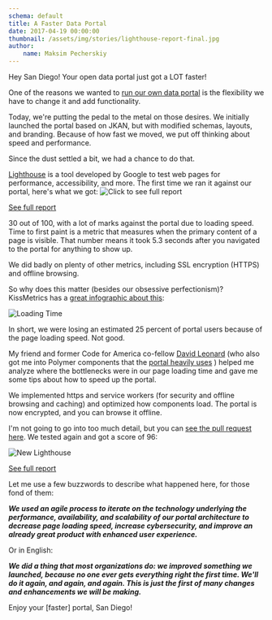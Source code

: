 ```yaml
---
schema: default
title: A Faster Data Portal
date: 2017-04-19 00:00:00
thumbnail: /assets/img/stories/lighthouse-report-final.jpg
author:
    name: Maksim Pecherskiy
---
```


Hey San Diego!  Your open data portal just got a LOT faster!

One of the reasons we wanted to [run our own data portal](https://data.sandiego.gov/stories/portal-refresh) is the flexibility we have to change it and add functionality.


Today, we're putting the pedal to the metal on those desires.  We initially launched the portal based on JKAN,  but with modified schemas, layouts, and branding.  Because of how fast we moved, we put off thinking about speed and performance.

Since the dust settled a bit, we had a chance to do that.


<!--more-->

[Lighthouse](https://developers.google.com/web/tools/lighthouse/) is a tool developed by Google to test web pages for performance, accessibility, and more.  The first time we ran it against our portal, here's what we got:
![Click to see full report](/assets/img/stories/lighthouse-previous.jpg)

[See full report](http://theia.datasd.org.s3.amazonaws.com/data.sandiego.gov_2017-03-02_19-26-42.html)

30 out of 100, with a lot of marks against the portal due to loading speed.  Time to first paint is a metric that measures when the primary content of a page is visible. That number means it took 5.3 seconds after you navigated to the portal for anything to show up.

We did badly on plenty of other metrics, including SSL encryption (HTTPS) and offline browsing.

So why does this matter (besides our obsessive perfectionism)?  KissMetrics has a [great infographic about this](https://blog.kissmetrics.com/loading-time/?wide=1):

![Loading Time](/assets/img/stories/kissmetrics-loading.jpg)

In short, we were losing an estimated 25 percent of portal users because of the page loading speed.  Not good.

My friend and former Code for America co-fellow [David Leonard](http://twitter.com/davidleonardii) (who also got me into Polymer components that the [portal heavily uses](https://data.sandiego.gov/stories/portal-refresh) ) helped me analyze where the bottlenecks were in our page loading time and gave me some tips about how to speed up the portal.

We implemented https and service workers (for security and offline browsing and caching) and optimized how components load. The portal is now encrypted, and you can browse it offline.

I'm not going to go into too much detail, but you can [see the pull request here](https://github.com/cityofsandiego/seaboard/pull/140).  We tested again and got a score of 96:

![New Lighthouse](/assets/img/stories/lighthouse-report-final.jpg)

[See full report](http://theia.datasd.org.s3.amazonaws.com/data.sandiego.gov_2017-04-12_18-17-58.html)

Let me use a few buzzwords to describe what happened here, for those fond of them:

***We used an agile process to iterate on the technology underlying the performance, availability, and scalability of our portal architecture to decrease page loading speed, increase cybersecurity, and improve an already great product with enhanced user experience.***

Or in English:


***We did a thing that most organizations do: we improved something we launched, because no one ever gets everything right the first time.  We'll do it again, and again, and again. This is just the first of many changes and enhancements we will be making.***

Enjoy your [faster] portal, San Diego!
